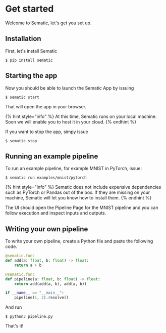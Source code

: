 # Get started

Welcome to Sematic, let's get you set up.

## Installation

First, let's install Sematic

```shell
$ pip install sematic
```

## Starting the app

Now you should be able to launch the Sematic App by issuing

```shell
$ sematic start
```

That will open the app in your browser.

{% hint style="info" %} At this time, Sematic runs on your local machine. Soon we will enable you to host it in your cloud. {% endhint %}

If you want to stop the app, simpy issue

```shell
$ sematic stop
```

## Running an example pipeline

To run an example pipeline, for example MNIST in PyTorch, issue:

```shell
$ sematic run examples/mnist/pytorch
```

{% hint style="info" %} Sematic does not include expensive dependencies such as PyTorch or Pandas out of the box. If they are missing on your machine, Sematic will let you know how to install them. {% endhint %}

The UI should open the Pipeline Page for the MNIST pipeline and you can follow execution and inspect inputs and outputs.

## Writing your own pipeline

To write your own pipeline, create a Python file and paste the following code.

```python
@sematic.func
def add(a: float, b: float) -> float:
    return a + b

@sematic.func
def pipeline(a: float, b: float) -> float:
    return add(add(a, b), add(a, b))

if __name__ == "__main__":
    pipeline(1, 2).resolve()
```

And run

```shell
$ python3 pipeline.py
```

That's it!
